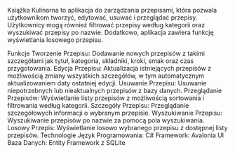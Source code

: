 
Książka Kulinarna to aplikacja do zarządzania przepisami, która pozwala użytkownikom tworzyć, edytować, usuwać i przeglądać przepisy. Użytkownicy mogą również filtrować przepisy według kategorii oraz wyszukiwać przepisy po nazwie. Dodatkowo, aplikacja zawiera funkcję wyświetlania losowego przepisu.

Funkcje
Tworzenie Przepisu: Dodawanie nowych przepisów z takimi szczegółami jak tytuł, kategoria, składniki, kroki, smak oraz czas przygotowania.
Edycja Przepisu: Aktualizacja istniejących przepisów z możliwością zmiany wszystkich szczegółów, w tym automatycznym aktualizowaniem daty ostatniej edycji.
Usuwanie Przepisu: Usuwanie niepotrzebnych lub nieaktualnych przepisów z bazy danych.
Przeglądanie Przepisów: Wyświetlanie listy przepisów z możliwością sortowania i filtrowania według kategorii.
Szczegóły Przepisu: Przeglądanie szczegółowych informacji o wybranym przepisie.
Wyszukiwanie Przepisu: Wyszukiwanie przepisów po nazwie za pomocą pola wyszukiwania.
Losowy Przepis: Wyświetlanie losowo wybranego przepisu z dostępnej listy przepisów.
Technologie
Język Programowania: C#
Framework: Avalonia UI
Baza Danych: Entity Framework z SQLite
